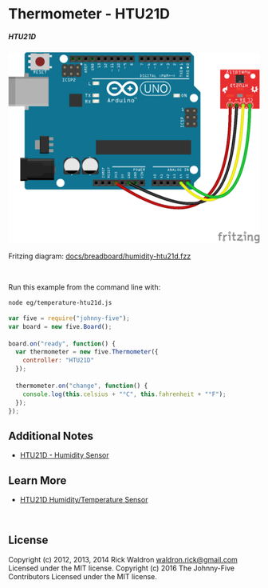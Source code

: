 <!--remove-start-->

# Thermometer - HTU21D

<!--remove-end-->






##### HTU21D



![docs/breadboard/humidity-htu21d.png](breadboard/humidity-htu21d.png)<br>

Fritzing diagram: [docs/breadboard/humidity-htu21d.fzz](breadboard/humidity-htu21d.fzz)

&nbsp;




Run this example from the command line with:
```bash
node eg/temperature-htu21d.js
```


```javascript
var five = require("johnny-five");
var board = new five.Board();

board.on("ready", function() {
  var thermometer = new five.Thermometer({
    controller: "HTU21D"
  });

  thermometer.on("change", function() {
    console.log(this.celsius + "°C", this.fahrenheit + "°F");
  });
});


```








## Additional Notes
- [HTU21D - Humidity Sensor](https://www.adafruit.com/products/1899)


## Learn More

- [HTU21D Humidity/Temperature Sensor](https://www.adafruit.com/products/1899)

&nbsp;

<!--remove-start-->

## License
Copyright (c) 2012, 2013, 2014 Rick Waldron <waldron.rick@gmail.com>
Licensed under the MIT license.
Copyright (c) 2016 The Johnny-Five Contributors
Licensed under the MIT license.

<!--remove-end-->
